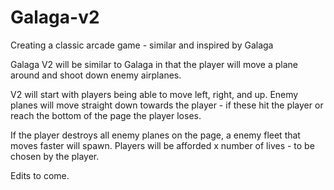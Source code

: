 # Galaga-v2
Creating a classic arcade game - similar and inspired by Galaga

Galaga V2 will be similar to Galaga in that the player will move a plane around and shoot down enemy airplanes.

V2 will start with players being able to move left, right, and up.  Enemy planes will move straight down towards the player - if these hit the player or reach the bottom of the page the player loses.

If the player destroys all enemy planes on the page, a enemy fleet that moves faster will spawn.  Players will be afforded x number of lives - to be chosen by the player.

Edits to come.